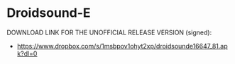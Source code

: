Droidsound-E 
============

DOWNLOAD LINK FOR THE UNOFFICIAL RELEASE VERSION (signed):

* https://www.dropbox.com/s/1msbpov1ohyt2xp/droidsounde16647_81.apk?dl=0



